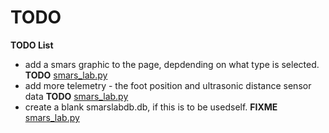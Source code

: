 # TODO

__TODO List__
- add a smars graphic to the page, depdending on what type is selected. __TODO__ [smars_lab.py](smars_lab.py)
- add more telemetry - the foot position and ultrasonic distance sensor data __TODO__ [smars_lab.py](smars_lab.py)
- create a blank smarslabdb.db, if this is to be usedself. __FIXME__ [smars_lab.py](smars_lab.py)

